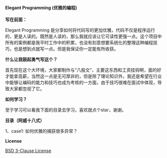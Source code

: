 #### Elegant Programming (优雅的编程)

**写在前面：**

Elegant Programming 是分享如何将代码写的更加优雅，代码不仅是程序运行的，更是人读的。既然是人读的，那么我就应该让它可读性更强一点。这个项目中所有的案例都是我平时工作中的积累，也没有刻意想要系统化的整理这种编程技巧，也是想到点就写一点。但是我保证你一定能有所收获。

**什么让我鼓起勇气写这个？**

首先现在这个大环境，大家都制作与“八股文”，主要这东西和工资挂钩啊，面的好才能拿高薪，当然这一点是无可厚非的，但是除了理论知识外，我还是希望在行业中能够让编码的能力和技巧也成为考核的一方面，由于技巧很难在面试中体现，导致大家都忽视了它。

**如何学习？**

至于学习可以看我下面的目录去学习，喜欢就点个star，谢谢。

**目录（阿威十八式）**

1、case1: 如何优雅的捕获很多异常？

**License**


<a href="https://github.com/pydlove/ElegantProgramming/blob/master/LICENSE">BSD 3-Clause License</a>